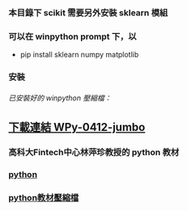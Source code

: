 ### 本目錄下 scikit 需要另外安裝 sklearn 模組
### 可以在 winpython prompt 下，以 
* pip install sklearn numpy matplotlib
### 安裝
###### 已安裝好的 winpython 壓縮檔： 
## [下載連結 WPy-0412-jumbo](https://drive.google.com/open?id=1WcUTa3OPWp5Hh7Io1tuPtWQDpFYu_Cow)
###
### 高科大Fintech中心林萍珍教授的 python 教材
### [python](https://drive.google.com/open?id=1ekR9CcUSHtSD5MtDI6bYRrxVJHo6qWgk)
### [python教材壓縮檔](https://drive.google.com/open?id=1-jjnpijBR8P9XaA8wva4yhxVohQ8y2mC)
